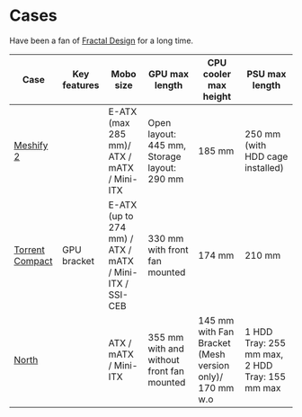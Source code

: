 # Cases

Have been a fan of [Fractal Design](https://www.fractal-design.com/products/cases/) for a long time.

| Case                                                                                                  | Key features | Mobo size                                              | GPU max length                              | CPU cooler max height                                   | PSU max length                                 |
|-------------------------------------------------------------------------------------------------------|--------------|--------------------------------------------------------|---------------------------------------------|---------------------------------------------------------|------------------------------------------------|
| [Meshify 2](https://www.fractal-design.com/products/cases/meshify/meshify-2/black-solid/)             |              | E-ATX (max 285 mm)/ ATX / mATX / Mini-ITX              | Open layout: 445 mm, Storage layout: 290 mm | 185 mm                                                  | 250 mm (with HDD cage installed)               |
| [Torrent Compact](https://www.fractal-design.com/products/cases/torrent/torrent-compact/black-solid/) | GPU bracket  | E-ATX (up to 274 mm) / ATX / mATX / Mini-ITX / SSI-CEB | 330 mm with front fan mounted               | 174 mm                                                  | 210 mm                                         |
| [North](https://www.fractal-design.com/products/cases/north/north/charcoal-black-tg-dark/)            |              | ATX / mATX / Mini-ITX                                  | 355 mm with and without front fan mounted   | 145 mm with Fan Bracket (Mesh version only)/ 170 mm w.o | 1 HDD Tray: 255 mm max, 2 HDD Tray: 155 mm max |
